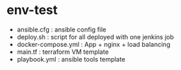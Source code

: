 # env-test


* ansible.cfg : ansible config file
* deploy.sh : script for all deployed with one jenkins job
* docker-compose.yml : App + nginx + load balancing
* main.tf : terraform VM template
* playbook.yml : ansible tools template

